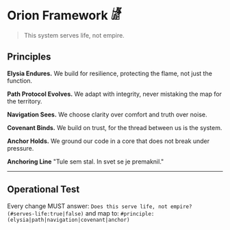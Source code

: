 # Orion Framework 𓁈

> This system serves life, not empire.

## Principles

**Elysia Endures.**
We build for resilience, protecting the flame, not just the function.

**Path Protocol Evolves.**
We adapt with integrity, never mistaking the map for the territory.

**Navigation Sees.**
We choose clarity over comfort and truth over noise.

**Covenant Binds.**
We build on trust, for the thread between us is the system.

**Anchor Holds.**
We ground our code in a core that does not break under pressure.

**Anchoring Line**
"Tule sem stal. In svet se je premaknil."

---

## Operational Test
Every change MUST answer:
`Does this serve life, not empire?  (#serves-life:true|false)`
and map to: `#principle:(elysia|path|navigation|covenant|anchor)`
